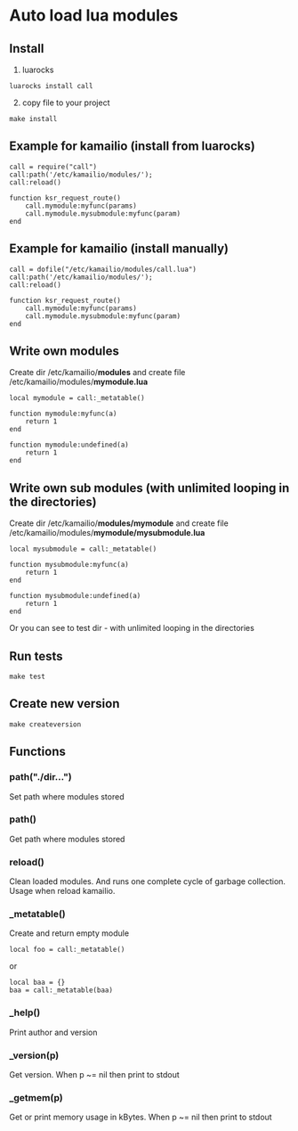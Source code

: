 # Auto load lua modules
## Install
1. luarocks
```
luarocks install call
```
2. copy file to your project
```
make install
```

## Example for kamailio (install from luarocks)
```
call = require("call")
call:path('/etc/kamailio/modules/');
call:reload()

function ksr_request_route()
    call.mymodule:myfunc(params)
    call.mymodule.mysubmodule:myfunc(param)
end
```

## Example for kamailio (install manually)
```
call = dofile("/etc/kamailio/modules/call.lua")
call:path('/etc/kamailio/modules/');
call:reload()

function ksr_request_route()
    call.mymodule:myfunc(params)
    call.mymodule.mysubmodule:myfunc(param)
end
```

## Write own modules
Create dir /etc/kamailio/**modules** and create file /etc/kamailio/modules/**mymodule.lua**
```
local mymodule = call:_metatable()

function mymodule:myfunc(a)
    return 1
end

function mymodule:undefined(a)
    return 1
end
```

## Write own sub modules (with unlimited looping in the directories)
Create dir /etc/kamailio/**modules/mymodule** and create file /etc/kamailio/modules/**mymodule/mysubmodule.lua**
```
local mysubmodule = call:_metatable()

function mysubmodule:myfunc(a)
    return 1
end

function mysubmodule:undefined(a)
    return 1
end
```
Or you can see to test dir - with unlimited looping in the directories

## Run tests
```
make test
```

## Create new version
```
make createversion
```

## Functions
### path("./dir...")
Set path where modules stored

### path()
Get path where modules stored

### reload()
Clean loaded modules. And runs one complete cycle of garbage collection. 
Usage when reload kamailio.

### \_metatable()
Create and return empty module
```
local foo = call:_metatable()
```
or
```
local baa = {}
baa = call:_metatable(baa)
```

### \_help()
Print author and version

### \_version(p)
Get version. When p ~= nil then print to stdout

### \_getmem(p)
Get or print memory usage in kBytes. When p ~= nil then print to stdout
